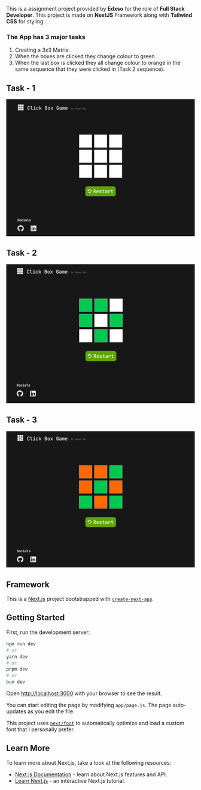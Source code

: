 This is a assignment project provided by **Edxso** for the role of **Full Stack Developer**. This project is made on **NextJS** Framework along with **Tailwind CSS** for styling.

### The App has 3 major tasks

1. Creating a 3x3 Matrix.
2. When the boxes are clicked they change colour to green.
3. When the last box is clicked they all change colour to orange in the same sequence that they were clicked in (Task 2 sequence).

## Task - 1

![home](/public/home.png)

## Task - 2

![clicks](/public/clicks.png)

## Task - 3

![updateclicks](/public/updateclicks.png)

## Framework

This is a [Next.js](https://nextjs.org) project bootstrapped with [`create-next-app`](https://github.com/vercel/next.js/tree/canary/packages/create-next-app).

## Getting Started

First, run the development server:

```bash
npm run dev
# or
yarn dev
# or
pnpm dev
# or
bun dev
```

Open [http://localhost:3000](http://localhost:3000) with your browser to see the result.

You can start editing the page by modifying `app/page.js`. The page auto-updates as you edit the file.

This project uses [`next/font`](https://nextjs.org/docs/app/building-your-application/optimizing/fonts) to automatically optimize and load a custom font that I personally prefer.

## Learn More

To learn more about Next.js, take a look at the following resources:

- [Next.js Documentation](https://nextjs.org/docs) - learn about Next.js features and API.
- [Learn Next.js](https://nextjs.org/learn) - an interactive Next.js tutorial.
